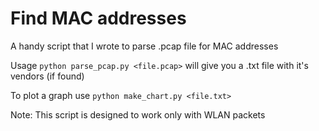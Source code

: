 # Find MAC addresses
A handy script that I wrote to parse .pcap file for MAC addresses

Usage `python parse_pcap.py <file.pcap>` will give you a .txt file with it's vendors (if found)

To plot a graph use `python make_chart.py <file.txt>`

Note: This script is designed to work only with WLAN packets
